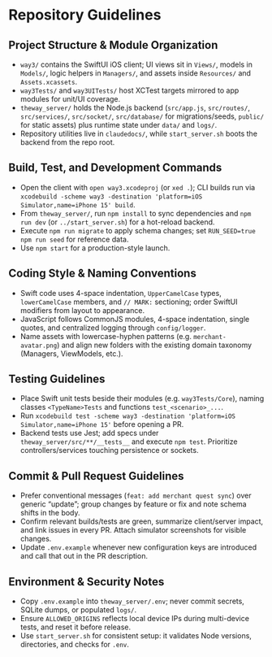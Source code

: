 # Repository Guidelines

## Project Structure & Module Organization
- `way3/` contains the SwiftUI iOS client; UI views sit in `Views/`, models in `Models/`, logic helpers in `Managers/`, and assets inside `Resources/` and `Assets.xcassets`.
- `way3Tests/` and `way3UITests/` host XCTest targets mirrored to app modules for unit/UI coverage.
- `theway_server/` holds the Node.js backend (`src/app.js`, `src/routes/`, `src/services/`, `src/socket/`, `src/database/` for migrations/seeds, `public/` for static assets) plus runtime state under `data/` and `logs/`.
- Repository utilities live in `claudedocs/`, while `start_server.sh` boots the backend from the repo root.

## Build, Test, and Development Commands
- Open the client with `open way3.xcodeproj` (or `xed .`); CLI builds run via `xcodebuild -scheme way3 -destination 'platform=iOS Simulator,name=iPhone 15' build`.
- From `theway_server/`, run `npm install` to sync dependencies and `npm run dev` (or `../start_server.sh`) for a hot-reload backend.
- Execute `npm run migrate` to apply schema changes; set `RUN_SEED=true npm run seed` for reference data.
- Use `npm start` for a production-style launch.

## Coding Style & Naming Conventions
- Swift code uses 4-space indentation, `UpperCamelCase` types, `lowerCamelCase` members, and `// MARK:` sectioning; order SwiftUI modifiers from layout to appearance.
- JavaScript follows CommonJS modules, 4-space indentation, single quotes, and centralized logging through `config/logger`.
- Name assets with lowercase-hyphen patterns (e.g. `merchant-avatar.png`) and align new folders with the existing domain taxonomy (Managers, ViewModels, etc.).

## Testing Guidelines
- Place Swift unit tests beside their modules (e.g. `way3Tests/Core`), naming classes `<TypeName>Tests` and functions `test_<scenario>_...`.
- Run `xcodebuild test -scheme way3 -destination 'platform=iOS Simulator,name=iPhone 15'` before opening a PR.
- Backend tests use Jest; add specs under `theway_server/src/**/__tests__` and execute `npm test`. Prioritize controllers/services touching persistence or sockets.

## Commit & Pull Request Guidelines
- Prefer conventional messages (`feat: add merchant quest sync`) over generic “update”; group changes by feature or fix and note schema shifts in the body.
- Confirm relevant builds/tests are green, summarize client/server impact, and link issues in every PR. Attach simulator screenshots for visible changes.
- Update `.env.example` whenever new configuration keys are introduced and call that out in the PR description.

## Environment & Security Notes
- Copy `.env.example` into `theway_server/.env`; never commit secrets, SQLite dumps, or populated `logs/`.
- Ensure `ALLOWED_ORIGINS` reflects local device IPs during multi-device tests, and reset it before release.
- Use `start_server.sh` for consistent setup: it validates Node versions, directories, and checks for `.env`.
